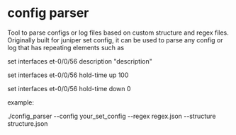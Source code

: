 # config parser
Tool to parse configs or log files based on custom structure and regex files. Originally built for juniper set config, it can be used to parse any config or log that has repeating elements such as

set interfaces et-0/0/56 description "description"

set interfaces et-0/0/56 hold-time up 100

set interfaces et-0/0/56 hold-time down 0 


example:

./config_parser --config your_set_config --regex regex.json --structure structure.json



